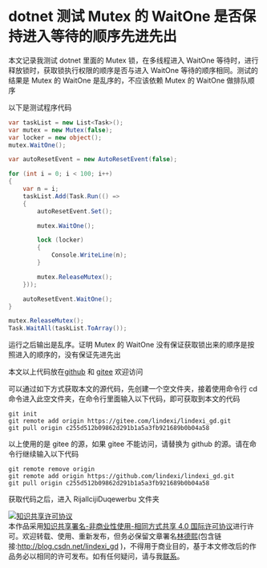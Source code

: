 
# dotnet 测试 Mutex 的 WaitOne 是否保持进入等待的顺序先进先出

本文记录我测试 dotnet 里面的 Mutex 锁，在多线程进入 WaitOne 等待时，进行释放锁时，获取锁执行权限的顺序是否与进入 WaitOne 等待的顺序相同。测试的结果是 Mutex 的 WaitOne 是乱序的，不应该依赖 Mutex 的 WaitOne 做排队顺序

<!--more-->


<!-- CreateTime:2024/1/31 19:36:13 -->

<!-- 发布 -->
<!-- 博客 -->

以下是测试程序代码

```csharp
var taskList = new List<Task>();
var mutex = new Mutex(false);
var locker = new object();
mutex.WaitOne();

var autoResetEvent = new AutoResetEvent(false);

for (int i = 0; i < 100; i++)
{
    var n = i;
    taskList.Add(Task.Run(() =>
    {
        autoResetEvent.Set();

        mutex.WaitOne();

        lock (locker)
        {
            Console.WriteLine(n);
        }

        mutex.ReleaseMutex();
    }));

    autoResetEvent.WaitOne();
}

mutex.ReleaseMutex();
Task.WaitAll(taskList.ToArray());
```

运行之后输出是乱序。证明 Mutex 的 WaitOne 没有保证获取锁出来的顺序是按照进入的顺序的，没有保证先进先出

本文以上代码放在[github](https://github.com/lindexi/lindexi_gd/tree/c255d512b09862d291b1a5a3fb921689b0b04a58/RijallcijiDuqewerbu) 和 [gitee](https://gitee.com/lindexi/lindexi_gd/tree/c255d512b09862d291b1a5a3fb921689b0b04a58/RijallcijiDuqewerbu) 欢迎访问

可以通过如下方式获取本文的源代码，先创建一个空文件夹，接着使用命令行 cd 命令进入此空文件夹，在命令行里面输入以下代码，即可获取到本文的代码

```
git init
git remote add origin https://gitee.com/lindexi/lindexi_gd.git
git pull origin c255d512b09862d291b1a5a3fb921689b0b04a58
```

以上使用的是 gitee 的源，如果 gitee 不能访问，请替换为 github 的源。请在命令行继续输入以下代码

```
git remote remove origin
git remote add origin https://github.com/lindexi/lindexi_gd.git
git pull origin c255d512b09862d291b1a5a3fb921689b0b04a58
```

获取代码之后，进入 RijallcijiDuqewerbu 文件夹




<a rel="license" href="http://creativecommons.org/licenses/by-nc-sa/4.0/"><img alt="知识共享许可协议" style="border-width:0" src="https://licensebuttons.net/l/by-nc-sa/4.0/88x31.png" /></a><br />本作品采用<a rel="license" href="http://creativecommons.org/licenses/by-nc-sa/4.0/">知识共享署名-非商业性使用-相同方式共享 4.0 国际许可协议</a>进行许可。欢迎转载、使用、重新发布，但务必保留文章署名[林德熙](http://blog.csdn.net/lindexi_gd)(包含链接:http://blog.csdn.net/lindexi_gd )，不得用于商业目的，基于本文修改后的作品务必以相同的许可发布。如有任何疑问，请与我[联系](mailto:lindexi_gd@163.com)。